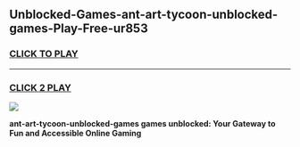 
## Unblocked-Games-ant-art-tycoon-unblocked-games-Play-Free-ur853
<h3>
<a href="https://premium76.site?title=ant-art-tycoon-unblocked-games&ref=22A">CLICK TO PLAY</a></h3>
<hr>

<h3>
<a href="https://premium76.site?title=ant-art-tycoon-unblocked-games&ref=22A">CLICK 2 PLAY</a>
  
</h3>

<a href="https://premium76.site?title=ant-art-tycoon-unblocked-games&ref=22A"><img src="https://clearcache.store/games.png"></a>


**ant-art-tycoon-unblocked-games games unblocked: Your Gateway to Fun and Accessible Online Gaming**
